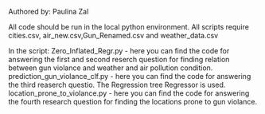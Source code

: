 Authored by: Paulina Zal

All code should be run in the local python environment. All scripts require cities.csv, air_new.csv,Gun_Renamed.csv and weather_data.csv

In the script: 
Zero_Inflated_Regr.py - here you can find the code for answering the first and second reserch question for finding relation between gun violance and weather and air pollution condition. <br>
prediction_gun_violance_clf.py - here you can find the code for answering the third reaserch questio. The Regression tree Regressor is used.<br> 
location_prone_to_violance.py - here you can find the code for answering the fourth research question for finding the locations prone to gun violance. 

